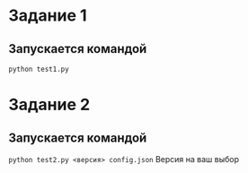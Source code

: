 # Задание 1
## Запускается командой
`
python test1.py
`

# Задание 2
## Запускается командой
`
python test2.py <версия> config.json
`
Версия на ваш выбор
